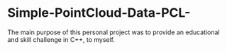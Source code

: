 # Simple-PointCloud-Data-PCL-
The main purpose of this personal project was to provide an educational and skill challenge in C++, to myself.

